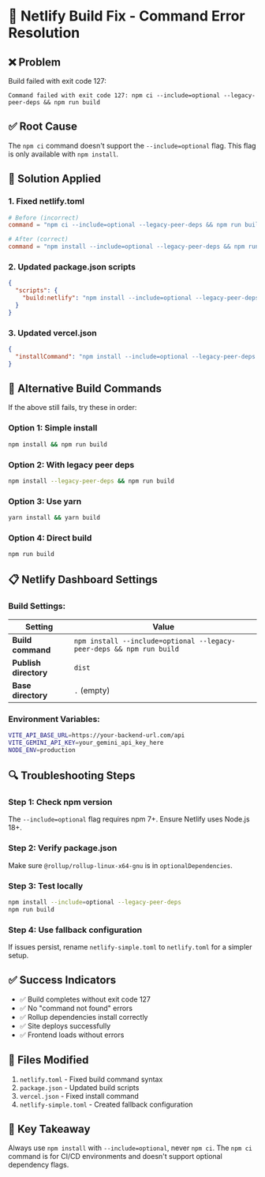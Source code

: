 # 🔧 Netlify Build Fix - Command Error Resolution

## **❌ Problem**
Build failed with exit code 127:
```
Command failed with exit code 127: npm ci --include=optional --legacy-peer-deps && npm run build
```

## **✅ Root Cause**
The `npm ci` command doesn't support the `--include=optional` flag. This flag is only available with `npm install`.

## **🔧 Solution Applied**

### **1. Fixed netlify.toml**
```toml
# Before (incorrect)
command = "npm ci --include=optional --legacy-peer-deps && npm run build"

# After (correct)
command = "npm install --include=optional --legacy-peer-deps && npm run build"
```

### **2. Updated package.json scripts**
```json
{
  "scripts": {
    "build:netlify": "npm install --include=optional --legacy-peer-deps && vite build"
  }
}
```

### **3. Updated vercel.json**
```json
{
  "installCommand": "npm install --include=optional --legacy-peer-deps --prefer-offline"
}
```

## **🚀 Alternative Build Commands**

If the above still fails, try these in order:

### **Option 1: Simple install**
```bash
npm install && npm run build
```

### **Option 2: With legacy peer deps**
```bash
npm install --legacy-peer-deps && npm run build
```

### **Option 3: Use yarn**
```bash
yarn install && yarn build
```

### **Option 4: Direct build**
```bash
npm run build
```

## **📋 Netlify Dashboard Settings**

### **Build Settings:**
| Setting | Value |
|---------|-------|
| **Build command** | `npm install --include=optional --legacy-peer-deps && npm run build` |
| **Publish directory** | `dist` |
| **Base directory** | `.` (empty) |

### **Environment Variables:**
```bash
VITE_API_BASE_URL=https://your-backend-url.com/api
VITE_GEMINI_API_KEY=your_gemini_api_key_here
NODE_ENV=production
```

## **🔍 Troubleshooting Steps**

### **Step 1: Check npm version**
The `--include=optional` flag requires npm 7+. Ensure Netlify uses Node.js 18+.

### **Step 2: Verify package.json**
Make sure `@rollup/rollup-linux-x64-gnu` is in `optionalDependencies`.

### **Step 3: Test locally**
```bash
npm install --include=optional --legacy-peer-deps
npm run build
```

### **Step 4: Use fallback configuration**
If issues persist, rename `netlify-simple.toml` to `netlify.toml` for a simpler setup.

## **✅ Success Indicators**

- ✅ Build completes without exit code 127
- ✅ No "command not found" errors
- ✅ Rollup dependencies install correctly
- ✅ Site deploys successfully
- ✅ Frontend loads without errors

## **📁 Files Modified**

1. `netlify.toml` - Fixed build command syntax
2. `package.json` - Updated build scripts
3. `vercel.json` - Fixed install command
4. `netlify-simple.toml` - Created fallback configuration

## **🎯 Key Takeaway**

Always use `npm install` with `--include=optional`, never `npm ci`. The `npm ci` command is for CI/CD environments and doesn't support optional dependency flags. 